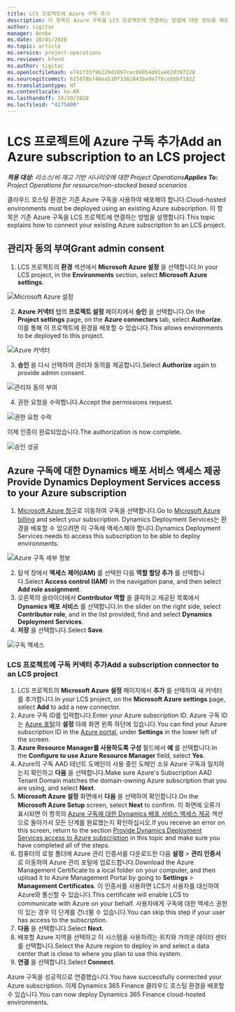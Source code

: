 ```yaml
---
title: LCS 프로젝트에 Azure 구독 추가
description: 이 항목은 Azure 구독을 LCS 프로젝트에 연결하는 방법에 대한 정보를 제공합니다.
author: sigitac
manager: Annbe
ms.date: 10/01/2020
ms.topic: article
ms.service: project-operations
ms.reviewer: kfend
ms.author: sigitac
ms.openlocfilehash: e741f35f9b229d2897cec06054d91ae620397228
ms.sourcegitcommit: 625878bf48ea530f3381843be0e778cebbbf1922
ms.translationtype: HT
ms.contentlocale: ko-KR
ms.lasthandoff: 10/30/2020
ms.locfileid: "4175809"
---
```

# <a name="add-an-azure-subscription-to-an-lcs-project"></a><span data-ttu-id="b46a6-103">LCS 프로젝트에 Azure 구독 추가</span><span class="sxs-lookup"><span data-stu-id="b46a6-103">Add an Azure subscription to an LCS project</span></span>

<span data-ttu-id="b46a6-104">_**적용 대상:** 리소스/비 재고 기반 시나리오에 대한 Project Operations_</span><span class="sxs-lookup"><span data-stu-id="b46a6-104">_**Applies To:** Project Operations for resource/non-stocked based scenarios_</span></span>

<span data-ttu-id="b46a6-105">클라우드 호스팅 환경은 기존 Azure 구독을 사용하여 배포해야 합니다.</span><span class="sxs-lookup"><span data-stu-id="b46a6-105">Cloud-hosted environments must be deployed using an existing Azure subscription.</span></span> <span data-ttu-id="b46a6-106">이 항목은 기존 Azure 구독을 LCS 프로젝트에 연결하는 방법을 설명합니다.</span><span class="sxs-lookup"><span data-stu-id="b46a6-106">This topic explains how to connect your existing Azure subscription to an LCS project.</span></span> 

## <a name="grant-admin-consent"></a><span data-ttu-id="b46a6-107">관리자 동의 부여</span><span class="sxs-lookup"><span data-stu-id="b46a6-107">Grant admin consent</span></span>

1. <span data-ttu-id="b46a6-108">LCS 프로젝트의 **환경** 섹션에서 **Microsoft Azure 설정** 을 선택합니다.</span><span class="sxs-lookup"><span data-stu-id="b46a6-108">In your LCS project, in the **Environments** section, select **Microsoft Azure settings**.</span></span>

![Microsoft Azure 설정](./media/1MicrosoftAzureSettings.png)

2. <span data-ttu-id="b46a6-110">**Azure 커넥터** 탭의 **프로젝트 설정** 페이지에서 **승인** 을 선택합니다.</span><span class="sxs-lookup"><span data-stu-id="b46a6-110">On the **Project settings** page, on the **Azure connectors** tab, select **Authorize**.</span></span> <span data-ttu-id="b46a6-111">이를 통해 이 프로젝트에 환경을 배포할 수 있습니다.</span><span class="sxs-lookup"><span data-stu-id="b46a6-111">This allows environments to be deployed to this project.</span></span>

![Azure 커넥터](./media/2AzureConnectors.png)

3. <span data-ttu-id="b46a6-113">**승인** 을 다시 선택하여 관리자 동의를 제공합니다.</span><span class="sxs-lookup"><span data-stu-id="b46a6-113">Select **Authorize** again to provide admin consent.</span></span>

![관리자 동의 부여](./media/3GrantAdminConsent.png)

4. <span data-ttu-id="b46a6-115">권한 요청을 수락합니다.</span><span class="sxs-lookup"><span data-stu-id="b46a6-115">Accept the permissions request.</span></span>

![권한 요청 수락](./media/4AcceptPermissionRequest.png)

<span data-ttu-id="b46a6-117">이제 인증이 완료되었습니다.</span><span class="sxs-lookup"><span data-stu-id="b46a6-117">The authorization is now complete.</span></span> 

![승인 성공](./media/5AuthorizationComplete.png)

## <a name="provide-dynamics-deployment-services-access-to-your-azure-subscription"></a><a name="provide"></a><span data-ttu-id="b46a6-119">Azure 구독에 대한 Dynamics 배포 서비스 액세스 제공</span><span class="sxs-lookup"><span data-stu-id="b46a6-119">Provide Dynamics Deployment Services access to your Azure subscription</span></span>

1. <span data-ttu-id="b46a6-120">[Microsoft Azure 청구](https://portal.azure.com/#blade/Microsoft\_Azure\_Billing/SubscriptionsBlade)로 이동하여 구독을 선택합니다.</span><span class="sxs-lookup"><span data-stu-id="b46a6-120">Go to [Microsoft Azure billing](https://portal.azure.com/#blade/Microsoft\_Azure\_Billing/SubscriptionsBlade) and select your subscription.</span></span> <span data-ttu-id="b46a6-121">Dynamics Deployment Services는 환경을 배포할 수 있으려면 이 구독에 액세스해야 합니다.</span><span class="sxs-lookup"><span data-stu-id="b46a6-121">Dynamics Deployment Services needs to access this subscription to be able to deploy environments.</span></span>

![Azure 구독 세부 정보](./media/6AzureSubscription.png)

2. <span data-ttu-id="b46a6-123">탐색 창에서 **액세스 제어(IAM)** 를 선택한 다음 **역할 할당 추가** 를 선택합니다.</span><span class="sxs-lookup"><span data-stu-id="b46a6-123">Select **Access control (IAM)** in the navigation pane, and then select **Add role assignment**.</span></span>
3. <span data-ttu-id="b46a6-124">오른쪽의 슬라이더에서 **Contributor 역할** 을 클릭하고 제공된 목록에서 **Dynamics 배포 서비스** 를 선택합니다.</span><span class="sxs-lookup"><span data-stu-id="b46a6-124">In the slider on the right side, select **Contributor role**, and in the list provided, find and select **Dynamics Deployment Services**.</span></span> 
4. <span data-ttu-id="b46a6-125">**저장** 을 선택합니다.</span><span class="sxs-lookup"><span data-stu-id="b46a6-125">Select **Save**.</span></span>

![구독 액세스](./media/7SubscriptionAccess.png)

### <a name="add-a-subscription-connector-to-an-lcs-project"></a><span data-ttu-id="b46a6-127">LCS 프로젝트에 구독 커넥터 추가</span><span class="sxs-lookup"><span data-stu-id="b46a6-127">Add a subscription connector to an LCS project</span></span>

1. <span data-ttu-id="b46a6-128">LCS 프로젝트의 **Microsoft Azure 설정** 페이지에서 **추가** 를 선택하여 새 커넥터를 추가합니다.</span><span class="sxs-lookup"><span data-stu-id="b46a6-128">In your LCS project, on the **Microsoft Azure settings** page, select **Add** to add a new connector.</span></span>
2. <span data-ttu-id="b46a6-129">Azure 구독 ID를 입력합니다.</span><span class="sxs-lookup"><span data-stu-id="b46a6-129">Enter your Azure subscription ID.</span></span> <span data-ttu-id="b46a6-130">Azure 구독 ID는 [Azure 포털](https://ms.portal.azure.com/)의 **설정** 아래 화면 왼쪽 하단에 있습니다.</span><span class="sxs-lookup"><span data-stu-id="b46a6-130">You can find your Azure subscription ID in the [Azure portal](https://ms.portal.azure.com/), under  **Settings**  in the lower left of the screen.</span></span>
3. <span data-ttu-id="b46a6-131">**Azure Resource Manager를 사용하도록 구성** 필드에서 **예** 를 선택합니다.</span><span class="sxs-lookup"><span data-stu-id="b46a6-131">In the **Configure to use Azure Resource Manager** field, select **Yes**.</span></span>
4. <span data-ttu-id="b46a6-132">Azure의 구독 AAD 테넌트 도메인이 사용 중인 도메인 소유 Azure 구독과 일치하는지 확인하고 **다음** 을 선택합니다.</span><span class="sxs-lookup"><span data-stu-id="b46a6-132">Make sure Azure's Subscription AAD Tenant Domain matches the domain-owning Azure subscription that you are using, and select **Next**.</span></span>
5. <span data-ttu-id="b46a6-133">**Microsoft Azure 설정** 화면에서 **다음** 을 선택하여 확인합니다.</span><span class="sxs-lookup"><span data-stu-id="b46a6-133">On the **Microsoft Azure Setup** screen, select **Next** to confirm.</span></span> <span data-ttu-id="b46a6-134">이 화면에 오류가 표시되면 이 항목의 [Azure 구독에 대한 Dynamics 배포 서비스 액세스 제공](#provide) 섹션으로 돌아가서 모든 단계를 완료했는지 확인하십시오.</span><span class="sxs-lookup"><span data-stu-id="b46a6-134">If you receive an error on this screen, return to the section [Provide Dynamics Deployment Services access to Azure subscription](#provide) in this topic and make sure you have completed all of the steps.</span></span>
6. <span data-ttu-id="b46a6-135">컴퓨터의 로컬 폴더에 Azure 관리 인증서를 다운로드한 다음 **설정** > **관리 인증서** 로 이동하여 Azure 관리 포털에 업로드합니다.</span><span class="sxs-lookup"><span data-stu-id="b46a6-135">Download the Azure Management Certificate to a local folder on your computer, and then upload it to Azure Management Portal by going to **Settings** > **Management Certificates**.</span></span> <span data-ttu-id="b46a6-136">이 인증서를 사용하면 LCS가 사용자를 대신하여 Azure와 통신할 수 있습니다.</span><span class="sxs-lookup"><span data-stu-id="b46a6-136">This certificate will enable LCS to communicate with Azure on your behalf.</span></span> <span data-ttu-id="b46a6-137">사용자에게 구독에 대한 액세스 권한이 있는 경우 이 단계를 건너뛸 수 있습니다.</span><span class="sxs-lookup"><span data-stu-id="b46a6-137">You can skip this step if your user has access to the subscription.</span></span>
7. <span data-ttu-id="b46a6-138">**다음** 을 선택합니다.</span><span class="sxs-lookup"><span data-stu-id="b46a6-138">Select  **Next**.</span></span>
8. <span data-ttu-id="b46a6-139">배포할 Azure 지역을 선택하고 이 시스템을 사용하려는 위치와 가까운 데이터 센터를 선택합니다.</span><span class="sxs-lookup"><span data-stu-id="b46a6-139">Select the Azure region to deploy in and select a data center that is close to where you plan to use this system.</span></span>
9.  <span data-ttu-id="b46a6-140">**연결** 을 선택합니다.</span><span class="sxs-lookup"><span data-stu-id="b46a6-140">Select  **Connect**.</span></span>

<span data-ttu-id="b46a6-141">Azure 구독을 성공적으로 연결했습니다.</span><span class="sxs-lookup"><span data-stu-id="b46a6-141">You have successfully connected your Azure subscription.</span></span> <span data-ttu-id="b46a6-142">이제 Dynamics 365 Finance 클라우드 호스팅 환경을 배포할 수 있습니다.</span><span class="sxs-lookup"><span data-stu-id="b46a6-142">You can now deploy Dynamics 365 Finance cloud-hosted environments.</span></span>


